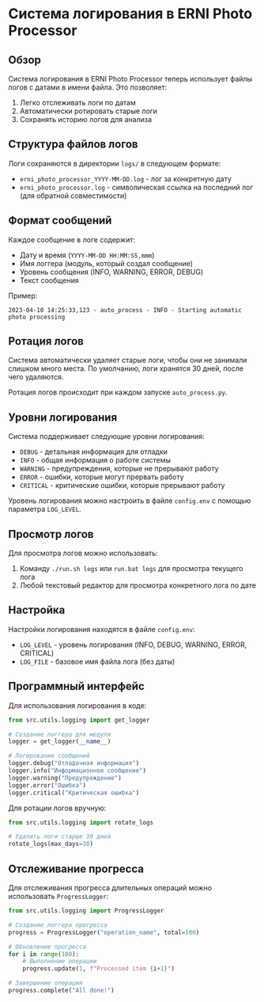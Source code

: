 # Система логирования в ERNI Photo Processor

## Обзор

Система логирования в ERNI Photo Processor теперь использует файлы логов с датами в имени файла. Это позволяет:

1. Легко отслеживать логи по датам
2. Автоматически ротировать старые логи
3. Сохранять историю логов для анализа

## Структура файлов логов

Логи сохраняются в директории `logs/` в следующем формате:

- `erni_photo_processor_YYYY-MM-DD.log` - лог за конкретную дату
- `erni_photo_processor.log` - символическая ссылка на последний лог (для обратной совместимости)

## Формат сообщений

Каждое сообщение в логе содержит:

- Дату и время (`YYYY-MM-DD HH:MM:SS,mmm`)
- Имя логгера (модуль, который создал сообщение)
- Уровень сообщения (INFO, WARNING, ERROR, DEBUG)
- Текст сообщения

Пример:
```
2023-04-10 14:25:33,123 - auto_process - INFO - Starting automatic photo processing
```

## Ротация логов

Система автоматически удаляет старые логи, чтобы они не занимали слишком много места. По умолчанию, логи хранятся 30 дней, после чего удаляются.

Ротация логов происходит при каждом запуске `auto_process.py`.

## Уровни логирования

Система поддерживает следующие уровни логирования:

- `DEBUG` - детальная информация для отладки
- `INFO` - общая информация о работе системы
- `WARNING` - предупреждения, которые не прерывают работу
- `ERROR` - ошибки, которые могут прервать работу
- `CRITICAL` - критические ошибки, которые прерывают работу

Уровень логирования можно настроить в файле `config.env` с помощью параметра `LOG_LEVEL`.

## Просмотр логов

Для просмотра логов можно использовать:

1. Команду `./run.sh logs` или `run.bat logs` для просмотра текущего лога
2. Любой текстовый редактор для просмотра конкретного лога по дате

## Настройка

Настройки логирования находятся в файле `config.env`:

- `LOG_LEVEL` - уровень логирования (INFO, DEBUG, WARNING, ERROR, CRITICAL)
- `LOG_FILE` - базовое имя файла лога (без даты)

## Программный интерфейс

Для использования логирования в коде:

```python
from src.utils.logging import get_logger

# Создание логгера для модуля
logger = get_logger(__name__)

# Логирование сообщений
logger.debug("Отладочная информация")
logger.info("Информационное сообщение")
logger.warning("Предупреждение")
logger.error("Ошибка")
logger.critical("Критическая ошибка")
```

Для ротации логов вручную:

```python
from src.utils.logging import rotate_logs

# Удалить логи старше 30 дней
rotate_logs(max_days=30)
```

## Отслеживание прогресса

Для отслеживания прогресса длительных операций можно использовать `ProgressLogger`:

```python
from src.utils.logging import ProgressLogger

# Создание логгера прогресса
progress = ProgressLogger("operation_name", total=100)

# Обновление прогресса
for i in range(100):
    # Выполнение операции
    progress.update(1, f"Processed item {i+1}")

# Завершение операции
progress.complete("All done!")
```
